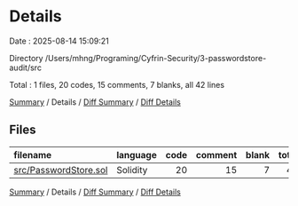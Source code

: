 # Details

Date : 2025-08-14 15:09:21

Directory /Users/mhng/Programing/Cyfrin-Security/3-passwordstore-audit/src

Total : 1 files,  20 codes, 15 comments, 7 blanks, all 42 lines

[Summary](results.md) / Details / [Diff Summary](diff.md) / [Diff Details](diff-details.md)

## Files
| filename | language | code | comment | blank | total |
| :--- | :--- | ---: | ---: | ---: | ---: |
| [src/PasswordStore.sol](/src/PasswordStore.sol) | Solidity | 20 | 15 | 7 | 42 |

[Summary](results.md) / Details / [Diff Summary](diff.md) / [Diff Details](diff-details.md)